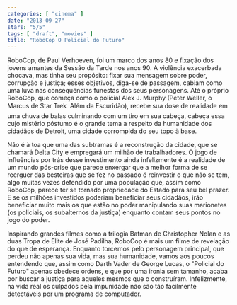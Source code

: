 ```yaml
---
categories: [ "cinema" ]
date: "2013-09-27"
stars: "5/5"
tags: [ "draft", "movies" ]
title: "RoboCop O Policial do Futuro"
---
```

RoboCop, de Paul Verhoeven, foi um marco dos anos 80 e fixação dos
jovens amantes da Sessão da Tarde nos anos 90. A violência exacerbada
chocava, mas tinha seu propósito: fixar sua mensagem sobre poder,
corrupção e justiça; esses objetivos, diga-se de passagem, cabiam
como uma luva nas consequências funestas dos seus personagens. Até
o próprio RoboCop, que começa como o policial Alex J. Murphy (Peter
Weller, o Marcus de Star Trek  Além da Escuridão), recebe sua dose de
realidade em uma chuva de balas culminando com um tiro em sua cabeça,
cabeça essa cujo mistério póstumo é o grande tema a respeito da
humanidade dos cidadãos de Detroit, uma cidade corrompida do seu topo
à base.

Não é à toa que uma das subtramas é a reconstrução da cidade,
que se chamará Delta City e empregará um milhão de trabalhadores. O
jogo de influências por trás desse investimento ainda infelizmente é a
realidade de um mundo pós-crise que parece enxergar que a melhor forma
de se reerguer das besteiras que se fez no passado é reinvestir o que
não se tem, algo muitas vezes defendido por uma população que, assim
como RoboCop, parece ter se tornado propriedade do Estado para seu bel
prazer. E se os milhões investidos poderiam beneficiar seus cidadãos,
irão beneficiar muito mais os que estão no poder manipulando suas
marionetes (os policiais, os subalternos da justiça) enquanto contam
seus pontos no jogo do poder.

Inspirando grandes filmes como a trilogia Batman de Christopher Nolan
e as duas Tropa de Elite de José Padilha, RoboCop é mais um filme
de revelação do que de esperança. Enquanto torcemos pelo personagem
principal, que perdeu não apenas sua vida, mas sua humanidade, vamos
aos poucos entendendo que, assim como Darth Vader de George Lucas,
o "Policial do Futuro" apenas obedece ordens, e que por uma ironia
sem tamanho, acaba por buscar a justiça para aqueles mesmos que o
construíram. Infelizmente, na vida real os culpados pela impunidade
não são tão facilmente detectáveis por um programa de computador.

